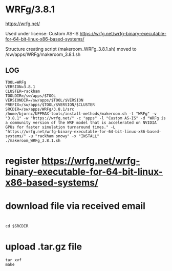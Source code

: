 WRFg/3.8.1
========================

<https://wrfg.net/>

Used under license:
Custom AS-IS
<https://wrfg.net/wrfg-binary-executable-for-64-bit-linux-x86-based-systems/>

Structure creating script (makeroom_WRFg_3.8.1.sh) moved to /sw/apps/WRFg/makeroom_3.8.1.sh

LOG
---

    TOOL=WRFg
    VERSION=3.8.1
    CLUSTER=rackham
    TOOLDIR=/sw/apps/$TOOL
    VERSIONDIR=/sw/apps/$TOOL/$VERSION
    PREFIX=/sw/apps/$TOOL/$VERSION/$CLUSTER
    SRCDIR=/sw/apps/WRFg/3.8.1/src
    /home/bjornc/UPPMAX-tools/install-methods/makeroom.sh -t "WRFg" -v "3.8.1" -w "https://wrfg.net/" -c "apps" -l "Custom AS-IS" -d "WRFg is a community version of the WRF model that is accelerated on NVIDIA GPUs for faster simulation turnaround times." -L "https://wrfg.net/wrfg-binary-executable-for-64-bit-linux-x86-based-systems/" -u "rackham snowy" -x "INSTALL"
    ./makeroom_WRFg_3.8.1.sh
#	register https://wrfg.net/wrfg-binary-executable-for-64-bit-linux-x86-based-systems/
#	download file via received email
#
    cd $SRCDIR
#	upload .tar.gz file    
    tar xvf 
    make

